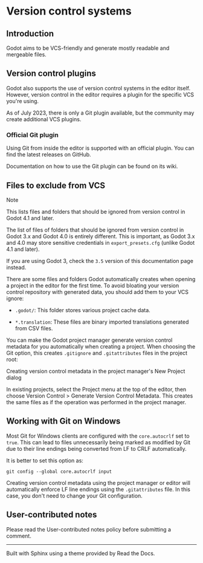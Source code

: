 # Version control systems

## Introduction

Godot aims to be VCS-friendly and generate mostly readable and mergeable
files.

## Version control plugins

Godot also supports the use of version control systems in the editor itself.
However, version control in the editor requires a plugin for the specific VCS
you're using.

As of July 2023, there is only a Git plugin available, but the community may
create additional VCS plugins.

### Official Git plugin

Using Git from inside the editor is supported with an official plugin. You can
find the latest releases on GitHub.

Documentation on how to use the Git plugin can be found on its wiki.

## Files to exclude from VCS

Note

This lists files and folders that should be ignored from version control in
Godot 4.1 and later.

The list of files of folders that should be ignored from version control in
Godot 3.x and Godot 4.0 is entirely different. This is important, as Godot 3.x
and 4.0 may store sensitive credentials in `export_presets.cfg` (unlike Godot
4.1 and later).

If you are using Godot 3, check the `3.5` version of this documentation page
instead.

There are some files and folders Godot automatically creates when opening a
project in the editor for the first time. To avoid bloating your version
control repository with generated data, you should add them to your VCS
ignore:

  * `.godot/`: This folder stores various project cache data.

  * `*.translation`: These files are binary imported translations generated from CSV files.

You can make the Godot project manager generate version control metadata for
you automatically when creating a project. When choosing the Git option, this
creates `.gitignore` and `.gitattributes` files in the project root:

Creating version control metadata in the project manager's New Project dialog

In existing projects, select the Project menu at the top of the editor, then
choose Version Control > Generate Version Control Metadata. This creates the
same files as if the operation was performed in the project manager.

## Working with Git on Windows

Most Git for Windows clients are configured with the `core.autocrlf` set to
`true`. This can lead to files unnecessarily being marked as modified by Git
due to their line endings being converted from LF to CRLF automatically.

It is better to set this option as:

    
    
    git config --global core.autocrlf input
    

Creating version control metadata using the project manager or editor will
automatically enforce LF line endings using the `.gitattributes` file. In this
case, you don't need to change your Git configuration.

## User-contributed notes

Please read the User-contributed notes policy before submitting a comment.

* * *

Built with Sphinx using a theme provided by Read the Docs.

